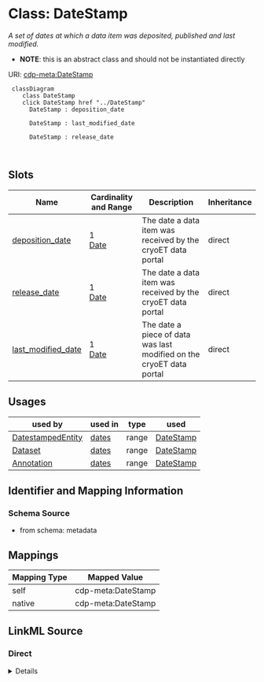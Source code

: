 

# Class: DateStamp


_A set of dates at which a data item was deposited, published and last modified._




* __NOTE__: this is an abstract class and should not be instantiated directly


URI: [cdp-meta:DateStamp](metadataDateStamp)






```mermaid
 classDiagram
    class DateStamp
    click DateStamp href "../DateStamp"
      DateStamp : deposition_date
        
      DateStamp : last_modified_date
        
      DateStamp : release_date
        
      
```




<!-- no inheritance hierarchy -->


## Slots

| Name | Cardinality and Range | Description | Inheritance |
| ---  | --- | --- | --- |
| [deposition_date](deposition_date.md) | 1 <br/> [Date](Date.md) | The date a data item was received by the cryoET data portal | direct |
| [release_date](release_date.md) | 1 <br/> [Date](Date.md) | The date a data item was received by the cryoET data portal | direct |
| [last_modified_date](last_modified_date.md) | 1 <br/> [Date](Date.md) | The date a piece of data was last modified on the cryoET data portal | direct |





## Usages

| used by | used in | type | used |
| ---  | --- | --- | --- |
| [DatestampedEntity](DatestampedEntity.md) | [dates](dates.md) | range | [DateStamp](DateStamp.md) |
| [Dataset](Dataset.md) | [dates](dates.md) | range | [DateStamp](DateStamp.md) |
| [Annotation](Annotation.md) | [dates](dates.md) | range | [DateStamp](DateStamp.md) |






## Identifier and Mapping Information







### Schema Source


* from schema: metadata




## Mappings

| Mapping Type | Mapped Value |
| ---  | ---  |
| self | cdp-meta:DateStamp |
| native | cdp-meta:DateStamp |







## LinkML Source

<!-- TODO: investigate https://stackoverflow.com/questions/37606292/how-to-create-tabbed-code-blocks-in-mkdocs-or-sphinx -->

### Direct

<details>
```yaml
name: DateStamp
description: A set of dates at which a data item was deposited, published and last
  modified.
from_schema: metadata
abstract: true
attributes:
  deposition_date:
    name: deposition_date
    description: The date a data item was received by the cryoET data portal.
    from_schema: metadata
    exact_mappings:
    - cdp-common:deposition_date
    rank: 1000
    alias: deposition_date
    owner: DateStamp
    domain_of:
    - DateStamp
    range: date
    required: true
    inlined: true
    inlined_as_list: true
  release_date:
    name: release_date
    description: The date a data item was received by the cryoET data portal.
    from_schema: metadata
    exact_mappings:
    - cdp-common:release_date
    rank: 1000
    alias: release_date
    owner: DateStamp
    domain_of:
    - DateStamp
    range: date
    required: true
    inlined: true
    inlined_as_list: true
  last_modified_date:
    name: last_modified_date
    description: The date a piece of data was last modified on the cryoET data portal.
    from_schema: metadata
    exact_mappings:
    - cdp-common:last_modified_date
    rank: 1000
    alias: last_modified_date
    owner: DateStamp
    domain_of:
    - DateStamp
    range: date
    required: true
    inlined: true
    inlined_as_list: true

```
</details>

### Induced

<details>
```yaml
name: DateStamp
description: A set of dates at which a data item was deposited, published and last
  modified.
from_schema: metadata
abstract: true
attributes:
  deposition_date:
    name: deposition_date
    description: The date a data item was received by the cryoET data portal.
    from_schema: metadata
    exact_mappings:
    - cdp-common:deposition_date
    rank: 1000
    alias: deposition_date
    owner: DateStamp
    domain_of:
    - DateStamp
    range: date
    required: true
    inlined: true
    inlined_as_list: true
  release_date:
    name: release_date
    description: The date a data item was received by the cryoET data portal.
    from_schema: metadata
    exact_mappings:
    - cdp-common:release_date
    rank: 1000
    alias: release_date
    owner: DateStamp
    domain_of:
    - DateStamp
    range: date
    required: true
    inlined: true
    inlined_as_list: true
  last_modified_date:
    name: last_modified_date
    description: The date a piece of data was last modified on the cryoET data portal.
    from_schema: metadata
    exact_mappings:
    - cdp-common:last_modified_date
    rank: 1000
    alias: last_modified_date
    owner: DateStamp
    domain_of:
    - DateStamp
    range: date
    required: true
    inlined: true
    inlined_as_list: true

```
</details>
